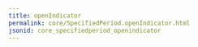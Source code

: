 ```yaml
---
title: openIndicator
permalink: core/SpecifiedPeriod.openIndicator.html
jsonid: core_specifiedperiod_openindicator
---
```


